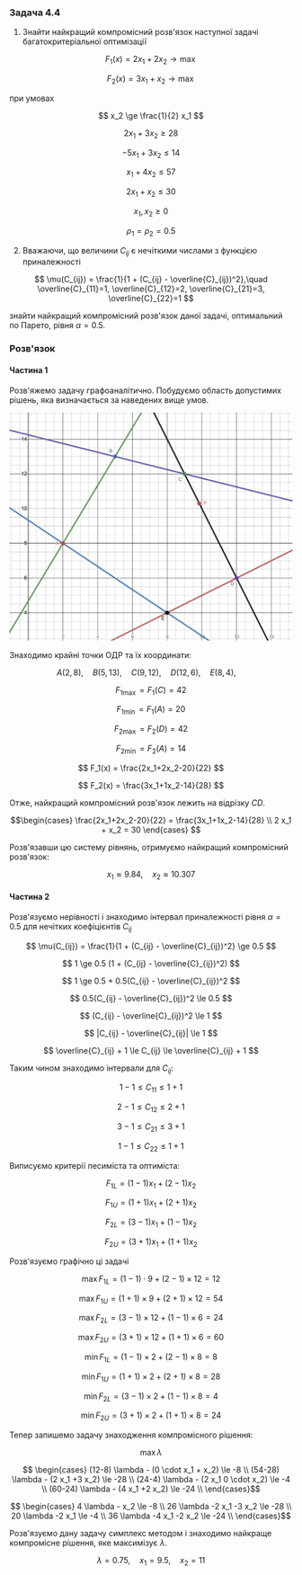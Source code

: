 ### Задача 4.4 

1. Знайти найкращий компромісний розв'язок наступної задачі багатокритеріальної оптимізації 

$$ F_1(x) = 2 x_1 + 2 x_2 \rightarrow \max $$

$$ F_2(x) = 3 x_1 +   x_2 \rightarrow \max $$

при умовах 

$$ x_2 \ge \frac{1}{2} x_1 $$

$$ 2 x_1 + 3 x_2 \ge 28 $$

$$ -5 x_1 + 3 x_2 \le 14 $$

$$ x_1 + 4 x_2 \le 57 $$

$$ 2 x_1 + x_2 \le 30 $$

$$ x_1, x_2 \ge 0 $$

$$ \rho_1 = \rho_2 = 0.5 $$

2. Вважаючи, що величини $C_{ij}$ є нечіткими числами з функцією приналежності
   
$$ \mu(C_{ij}) = \frac{1}{1 + (C_{ij} - \overline{C}_{ij})^2},\quad 
\overline{C}_{11}=1, 
\overline{C}_{12}=2, 
\overline{C}_{21}=3, 
\overline{C}_{22}=1
$$

знайти найкращий компромісний розв'язок даної задачі, оптимальний по Парето, рівня $\alpha=0.5$. 

### Розв'язок

#### Частина 1

Розв'яжемо задачу графоаналітично. Побудуємо область допустимих рішень, яка визначається за наведених вище умов.

![](Screenshot%202021-12-25%20at%2019.24.01.png)

Знаходимо крайні точки ОДР та їх координати:

$$ A(2, 8), \quad
B(5, 13), \quad
C(9, 12), \quad
D(12, 6), \quad
E(8, 4), \quad $$

$$ F_{1 \max} = F_1(C) = 42 $$

$$ F_{1 \min} = F_1(A) = 20 $$

$$ F_{2 \max} = F_2(D) = 42 $$

$$ F_{2 \min} = F_2(A) = 14 $$

$$ F_1(x) = \frac{2x_1+2x_2-20}{22} $$

$$ F_2(x) = \frac{3x_1+1x_2-14}{28} $$

Отже, найкращий компромісний розв'язок лежить на відрізку $CD$.

$$\begin{cases}
\frac{2x_1+2x_2-20}{22} = \frac{3x_1+1x_2-14}{28} \\
2 x_1 + x_2 = 30 
\end{cases}
$$

Розв'язавши цю систему рівнянь, отримуємо найкращий компромісний розв'язок:

$$ x_1 \approx 9.84, \quad x_2 \approx 10.307 $$

#### Частина 2

Розв'язуємо нерівності і знаходимо інтервал приналежності рівня $\alpha=0.5$ для нечітких коефіцієнтів $C_{ij}$

$$ \mu(C_{ij}) = \frac{1}{1 + (C_{ij} - \overline{C}_{ij})^2} \ge 0.5 $$

$$ 1 \ge 0.5 (1 + (C_{ij} - \overline{C}_{ij})^2) $$

$$ 1 \ge 0.5 + 0.5(C_{ij} - \overline{C}_{ij})^2 $$

$$ 0.5(C_{ij} - \overline{C}_{ij})^2 \le 0.5 $$

$$ (C_{ij} - \overline{C}_{ij})^2 \le 1 $$

$$ |C_{ij} - \overline{C}_{ij}| \le 1 $$

$$ \overline{C}_{ij} + 1 \le C_{ij} \le \overline{C}_{ij} + 1 $$

Таким чином знаходимо інтервали для $C_{ij}$:

$$ 1 - 1 \le C_{11} \le 1 + 1 $$

$$ 2 - 1 \le C_{12} \le 2 + 1 $$

$$ 3 - 1 \le C_{21} \le 3 + 1 $$

$$ 1 - 1 \le C_{22} \le 1 + 1 $$

Виписуємо критерії песиміста та оптиміста:

$$ F_{1L} = (1 - 1) x_1 + (2 - 1) x_2 $$

$$ F_{1U} = (1 + 1) x_1 + (2 + 1) x_2 $$

$$ F_{2L} = (3 - 1) x_1 + (1 - 1) x_2 $$

$$ F_{2U} = (3 + 1) x_1 + (1 + 1) x_2 $$

Розв'язуємо графічно ці задачі

$$\max F_{1L} = (1 - 1) \cdot 9 + (2 - 1) \times 12 = 12$$

$$\max F_{1U} = (1 + 1) \times 9 + (2 + 1) \times 12 = 54 $$

$$\max F_{2L} = (3 - 1) \times 12 + (1 - 1) \times 6 = 24 $$

$$\max F_{2U} = (3 + 1) \times 12 + (1 + 1) \times 6 = 60 $$

$$\min F_{1L} = (1 - 1) \times 2 + (2 - 1) \times 8 = 8 $$

$$\min F_{1U} = (1 + 1) \times 2 + (2 + 1) \times 8 = 28 $$

$$\min F_{2L} = (3 - 1) \times 2 + (1 - 1) \times 8 = 4 $$

$$\min F_{2U} = (3 + 1) \times 2 + (1 + 1) \times 8 = 24 $$

Тепер запишемо задачу знаходження компромісного рішення:

$$ \max \lambda $$

$$ \begin{cases}
(12-8) \lambda - (0 \cdot x_1 + x_2) \le -8 \\
(54-28) \lambda - (2 x_1 +3 x_2) \le -28 \\
(24-4) \lambda - (2 x_1 0 \cdot x_2) \le -4 \\
(60-24) \lambda - (4 x_1 +2 x_2) \le -24 \\
\end{cases}$$

$$ \begin{cases}
4 \lambda  - x_2 \le -8 \\
26 \lambda -2 x_1 -3 x_2 \le -28 \\
20 \lambda -2 x_1  \le -4 \\
36 \lambda -4 x_1 -2 x_2 \le -24 \\
\end{cases}$$

Розв'язуємо дану задачу симплекс методом і знаходимо найкраще компромісне рішення, яке максимізує $\lambda$.

$$ \lambda =0.75  ,\quad x_1 =9.5   ,\quad x_2 =11  $$

